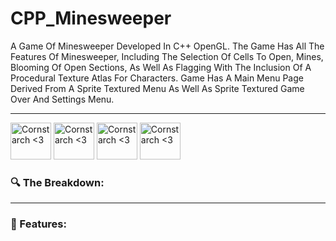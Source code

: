 # CPP_Minesweeper

A Game Of Minesweeper Developed In C++ OpenGL. The Game Has All The Features Of Minesweeper, Including The Selection Of Cells To Open, Mines, Blooming Of Open Sections, As Well As Flagging With The Inclusion Of A Procedural Texture Atlas For Characters. Game Has A Main Menu Page Derived From A Sprite Textured Menu As Well As Sprite Textured Game Over And Settings Menu. 


-----------

<img src="https://github.com/user-attachments/assets/cf55b770-0501-4c1b-bb83-4de32025d426" alt="Cornstarch <3" width="65" height="59"> <img src="https://github.com/user-attachments/assets/cf55b770-0501-4c1b-bb83-4de32025d426" alt="Cornstarch <3" width="65" height="59"> <img src="https://github.com/user-attachments/assets/cf55b770-0501-4c1b-bb83-4de32025d426" alt="Cornstarch <3" width="65" height="59"> <img src="https://github.com/user-attachments/assets/cf55b770-0501-4c1b-bb83-4de32025d426" alt="Cornstarch <3" width="65" height="59"> 


<h3>🔍 The Breakdown:</h3>



-----------

<h3>🌟 Features:</h3>
